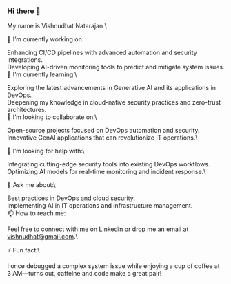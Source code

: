 ### Hi there 👋
My name is Vishnudhat Natarajan \
<!--
**Vishn9893/Vishn9893** is a ✨ _special_ ✨ repository because its `README.md` (this file) appears on your GitHub profile.
-->
🔭 I’m currently working on:

Enhancing CI/CD pipelines with advanced automation and security integrations.\
Developing AI-driven monitoring tools to predict and mitigate system issues.\
🌱 I’m currently learning:\

Exploring the latest advancements in Generative AI and its applications in DevOps.\
Deepening my knowledge in cloud-native security practices and zero-trust architectures.\
👯 I’m looking to collaborate on:\

Open-source projects focused on DevOps automation and security.\
Innovative GenAI applications that can revolutionize IT operations.\

🤔 I’m looking for help with:\

Integrating cutting-edge security tools into existing DevOps workflows.\
Optimizing AI models for real-time monitoring and incident response.\

💬 Ask me about:\

Best practices in DevOps and cloud security.\
Implementing AI in IT operations and infrastructure management.\
📫 How to reach me:

Feel free to connect with me on LinkedIn or drop me an email at vishnudhat@gmail.com.\

⚡ Fun fact:\

I once debugged a complex system issue while enjoying a cup of coffee at 3 AM—turns out, caffeine and code make a great pair!
